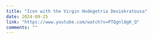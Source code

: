```yaml
---
title: "Icon with the Virgin Hodegetria Dexiokratousa"
date: 2024-09-25
link: "https://www.youtube.com/watch?v=PTQgnl8gK_Q"
comments: ""
---
```



